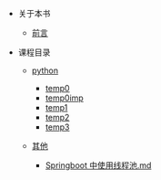 - 关于本书

  - [前言](README.md)

- 课程目录

  - [python](temp/python/readme.md)

    - [temp0](temp/python/temp0.md)
    - [temp0imp](temp/python/temp0imp.md)
    - [temp1](temp/python/temp1.md)
    - [temp2](temp/python/temp2.md)
    - [temp3](temp/python/temp3.md)

  - [其他](temp/其他/readme.md)
    - [Springboot 中使用线程池.md](temp/其他/Springboot中使用线程池.md)
